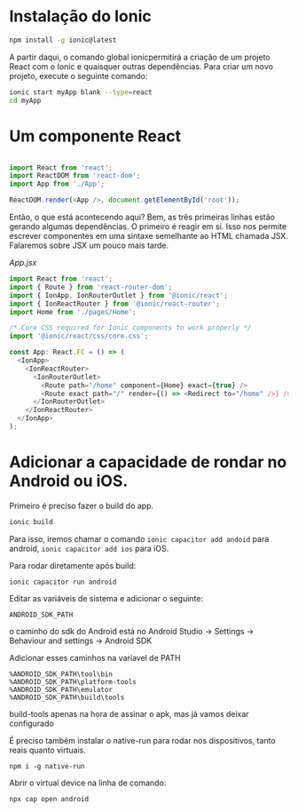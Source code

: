 # Instalação do Ionic

```bash
npm install -g ionic@latest
```

A partir daqui, o comando global ionicpermitirá a criação de um projeto React com o Ionic e quaisquer outras dependências. Para criar um novo projeto, execute o seguinte comando:

```bash
ionic start myApp blank --type=react
cd myApp
```


# Um componente React

```javascript

import React from 'react';
import ReactDOM from 'react-dom';
import App from './App';

ReactDOM.render(<App />, document.getElementById('root'));

```

Então, o que está acontecendo aqui? Bem, as três primeiras linhas estão gerando algumas dependências. O primeiro é reagir em si. Isso nos permite escrever componentes em uma sintaxe semelhante ao HTML chamada JSX. Falaremos sobre JSX um pouco mais tarde.

*App.jsx*

```javascript
import React from 'react';
import { Route } from 'react-router-dom';
import { IonApp, IonRouterOutlet } from '@ionic/react';
import { IonReactRouter } from '@ionic/react-router';
import Home from './pages/Home';

/* Core CSS required for Ionic components to work properly */
import '@ionic/react/css/core.css';

const App: React.FC = () => (
  <IonApp>
    <IonReactRouter>
      <IonRouterOutlet>
        <Route path="/home" component={Home} exact={true} />
        <Route exact path="/" render={() => <Redirect to="/home" />} />
      </IonRouterOutlet>
    </IonReactRouter>
  </IonApp>
);
```

# Adicionar a capacidade de rondar no Android ou iOS.

Primeiro é preciso fazer o build do app.

```bash
ionic build
```

Para isso, iremos chamar o comando ```ionic capacitor add andoid``` para android,
```ionic capacitor add ios``` para iOS.

Para rodar diretamente após build:
```
ionic capacitor run android
```


Editar as variáveis de sistema e adicionar o seguinte:
```
ANDROID_SDK_PATH
```
o caminho do sdk do Android está no Android Studio -> Settings -> Behaviour and settings -> Android SDK

Adicionar esses caminhos na varíavel de PATH
```
%ANDROID_SDK_PATH\tool\bin
%ANDROID_SDK_PATH\platform-tools
%ANDROID_SDK_PATH\emulator
%ANDROID_SDK_PATH\build\tools
```

build-tools apenas na hora de assinar o apk, mas já vamos deixar configurado


É preciso também instalar o native-run para rodar nos dispositivos, tanto reais quanto virtuais.

```
npm i -g native-run
```

Abrir o virtual device na linha de comando:

```
npx cap open android
```





